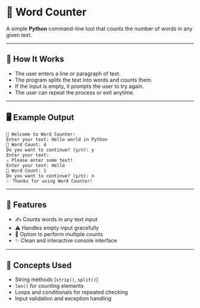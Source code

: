 # 📝 Word Counter

A simple **Python** command-line tool that counts the number of words in any given text.

---

## 🧠 How It Works
- The user enters a line or paragraph of text.  
- The program splits the text into words and counts them.  
- If the input is empty, it prompts the user to try again.  
- The user can repeat the process or exit anytime.  

---

## 🖥️ Example Output
```text
📝 Welcome to Word Counter:
Enter your text: Hello world in Python
🔢 Word Count: 4
Do you want to continue? (y/n): y
Enter your text: 
⚠️ Please enter some text!
Enter your text: Hello
🔢 Word Count: 1
Do you want to continue? (y/n): n
✨ Thanks for using Word Counter!
```

---

## 🧩 Features
- ✍️ Counts words in any text input   
- ⚠️ Handles empty input gracefully    
- 🔁 Option to perform multiple counts   
- ✨ Clean and interactive console interface   

---

## 🧱 Concepts Used
- String methods (`strip()`, `split()`)  
- `len()` for counting elements  
- Loops and conditionals for repeated checking  
- Input validation and exception handling  